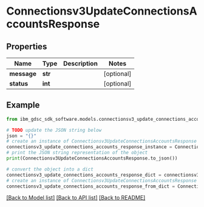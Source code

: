 # Connectionsv3UpdateConnectionsAccountsResponse


## Properties

Name | Type | Description | Notes
------------ | ------------- | ------------- | -------------
**message** | **str** |  | [optional] 
**status** | **int** |  | [optional] 

## Example

```python
from ibm_gdsc_sdk_software.models.connectionsv3_update_connections_accounts_response import Connectionsv3UpdateConnectionsAccountsResponse

# TODO update the JSON string below
json = "{}"
# create an instance of Connectionsv3UpdateConnectionsAccountsResponse from a JSON string
connectionsv3_update_connections_accounts_response_instance = Connectionsv3UpdateConnectionsAccountsResponse.from_json(json)
# print the JSON string representation of the object
print(Connectionsv3UpdateConnectionsAccountsResponse.to_json())

# convert the object into a dict
connectionsv3_update_connections_accounts_response_dict = connectionsv3_update_connections_accounts_response_instance.to_dict()
# create an instance of Connectionsv3UpdateConnectionsAccountsResponse from a dict
connectionsv3_update_connections_accounts_response_from_dict = Connectionsv3UpdateConnectionsAccountsResponse.from_dict(connectionsv3_update_connections_accounts_response_dict)
```
[[Back to Model list]](../README.md#documentation-for-models) [[Back to API list]](../README.md#documentation-for-api-endpoints) [[Back to README]](../README.md)


